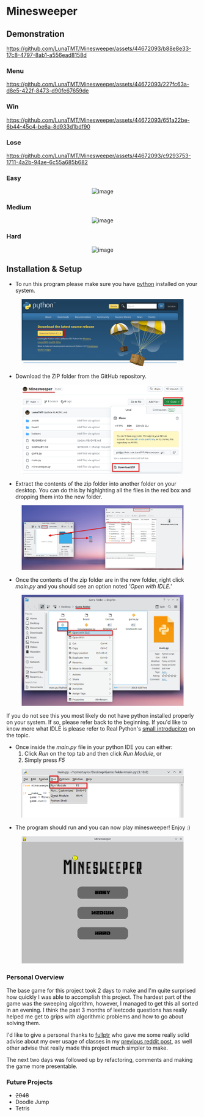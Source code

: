 # Minesweeper

## Demonstration

https://github.com/LunaTMT/Minesweeper/assets/44672093/b88e8e33-17c8-4797-8ab1-a556ead8158d

### Menu

https://github.com/LunaTMT/Minesweeper/assets/44672093/227fc63a-d8e5-422f-8473-d90fe67659de

### Win

https://github.com/LunaTMT/Minesweeper/assets/44672093/651a22be-6b44-45c4-be6a-8d933d1bdf90

### Lose

https://github.com/LunaTMT/Minesweeper/assets/44672093/c9293753-1711-4a2b-94ae-6c55a685b682

### Easy

<div align="center">

<img src="https://github.com/LunaTMT/Minesweeper/assets/44672093/96931799-754a-4fca-918d-306402884170" alt="image">

</div>

### Medium

<div align="center">

<img src="https://github.com/LunaTMT/Minesweeper/assets/44672093/8ac7529d-dcaf-4113-866c-36e64362d012" alt="image">

</div>

### Hard

<div align="center">

<img src="https://github.com/LunaTMT/Minesweeper/assets/44672093/23a32afa-f2cc-454e-9dc2-840bc64a8d69" alt="image">

</div>

## Installation & Setup

* To run this program please make sure you have [python](https://www.python.org/downloads/) installed on your system.

<div align="center">

<figure><img src=".gitbook/assets/image.png" alt=""><figcaption></figcaption></figure>

</div>

* Download the ZIP folder from the GitHub repository.

<div align="center">

<figure><img src=".gitbook/assets/image (1).png" alt=""><figcaption></figcaption></figure>

</div>

* Extract the contents of the zip folder into another folder on your desktop. You can do this by highlghting all the files in the red box and dropping them into the new folder.

<div align="center">

<figure><img src=".gitbook/assets/image (2).png" alt=""><figcaption></figcaption></figure>

</div>

* Once the contents of the zip folder are in the new folder, right click _main.py_ and you should see an option noted _'Open with IDLE.'_

<div align="center">

<figure><img src=".gitbook/assets/image (3).png" alt=""><figcaption></figcaption></figure>

</div>

If you do not see this you most likely do not have python installed properly on your system. If so, please refer back to the beginning. If you'd like to know more what IDLE is please refer to Real Python's [small introduciton](https://realpython.com/python-idle/#what-is-python-idle) on the topic.

* Once inside the _main.py_ file in your python IDE you can either:
  1. Click _Run_ on the top tab and then click _Run Module_, or
  2. Simply press _F5_

<div align="center">

<figure><img src=".gitbook/assets/image (4).png" alt=""><figcaption></figcaption></figure>

</div>

* The program should run and you can now play minesweeper! Enjoy :)

<div align="center">

<figure><img src=".gitbook/assets/image (5).png" alt=""><figcaption></figcaption></figure>

</div>

### Personal Overview

The base game for this project took 2 days to make and I'm quite surprised how quickly I was able to accomplish this project. The hardest part of the game was the sweeping algorithm, however, I managed to get this all sorted in an evening. I think the past 3 months of leetcode questions has really helped me get to grips with algorithmic problems and how to go about solving them.

I'd like to give a personal thanks to [fullptr](https://www.reddit.com/user/fullptr/) who gave me some really solid advise about my over usage of classes in my [previous reddit post](https://www.reddit.com/r/Python/comments/157beuo/my\_third\_project/), as well other advise that really made this project much simpler to make.

The next two days was followed up by refactoring, comments and making the game more presentable.

### Future Projects

* ~~2048~~
* Doodle Jump
* Tetris
